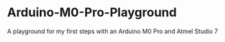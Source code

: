 # Arduino-M0-Pro-Playground
A playground for my first steps with an Arduino M0 Pro and Atmel Studio 7
